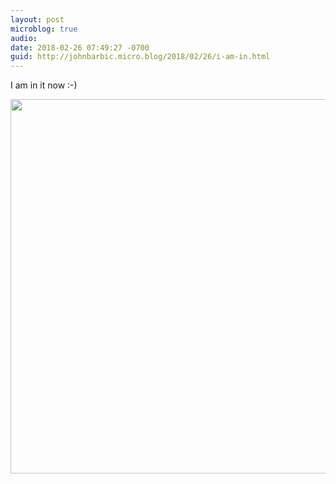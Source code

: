 ```yaml
---
layout: post
microblog: true
audio: 
date: 2018-02-26 07:49:27 -0700
guid: http://johnbarbic.micro.blog/2018/02/26/i-am-in.html
---
```

I am in it now :-)

<img src="http://www.barbic.com/uploads/2018/98812265f5.jpg" width="600" height="599" />

